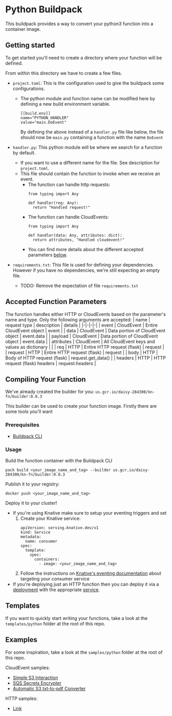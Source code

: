 # Python Buildpack

This buildpack provides a way to convert your python3 function into a container image.

## Getting started
To get started you'll need to create a directory where your function will be defined.

From within this directory we have to create a few files.
* <a name="project.toml"></a>`project.toml`: This is the configuration used to give the buildpack some configurations.
  * The python module and function name can be modified here by defining a new build environment variable.
    ```
    [[build.env]]
    name="PYTHON_HANDLER"
    value="main.DoEvent"
    ```
    By defining the above instead of a `handler.py` file like below, the file should now be `main.py` containing a function with the name `DoEvent`

* `handler.py`: This python module will be where we search for a function by default.
  * If you want to use a different name for the file. See description for `project.toml`.
  * This file should contain the function to invoke when we receive an event.
    * The function can handle http requests:
      ```
      from typing import Any

      def handler(req: Any):
        return "Handled request!"
      ```
    * The function can handle CloudEvents:
      ```
      from typing import Any

      def handler(data: Any, attributes: dict):
        return attributes, "Handled cloudevent!"
      ```
    * You can find more details about the different accepted parameters [below](#fp).

* `requirements.txt`: This file is used for defining your dependencies. However if you have no dependencies, we're still expecting an empty file.
  * TODO: Remove the expectation of file `requirements.txt`

## <a name="fp"></a> Accepted Function Parameters
The function handles either HTTP or CloudEvents based on the parameter's name and type. Only the following arguments are accepted:
| name | request type | description | details |
|-|-|-|-|
| event | CloudEvent | Entire CloudEvent object | event |
| data | CloudEvent | Data portion of CloudEvent object | event.data |
| payload | CloudEvent | Data portion of CloudEvent object | event.data |
| attributes | CloudEvent | All CloudEvent keys and values as dictionary | |
| req | HTTP | Entire HTTP request (flask) | request |
| request | HTTP | Entire HTTP request (flask) | request |
| body | HTTP | Body of HTTP request (flask) | request.get_data() |
| headers | HTTP | HTTP request (flask) headers | request.headers |

## Compiling Your Function
We've already created the builder for you: `us.gcr.io/daisy-284300/kn-fn/builder:0.0.3`

This builder can be used to create your function image. Firstly there are some tools you'll want

### Prerequisites
* [Buildpack CLI](https://buildpacks.io/docs/tools/pack/)

### <a name="usage"></a> Usage
Build the function container with the Buildpack CLI
```
pack build <your_image_name_and_tag> --builder us.gcr.io/daisy-284300/kn-fn/builder:0.0.3
```

Publish it to your registry:
```
docker push <your_image_name_and_tag>
```

Deploy it to your cluster!
* If you're using Knative make sure to setup your eventing triggers and set
  1. Create your Knative service:
      ```
      apiVersion: serving.knative.dev/v1
      kind: Service
      metadata:
        name: consumer
      spec:
        template:
          spec:
            containers:
              - image: <your_image_name_and_tag>
      ```
  1. Follow the instructions on [Knative's eventing documentation](https://knative.dev/docs/eventing/broker/) about targeting your consumer service
* If you're deploying just an HTTP function then you can deploy it via a [deployment](https://kubernetes.io/docs/concepts/workloads/controllers/deployment/) with the appropriate [service](https://kubernetes.io/docs/concepts/services-networking/service/).

## Templates
If you want to quickly start writing your functions, take a look at the `templates/python` folder at the root of this repo.

## Examples
For some inspiration, take a look at the `samples/python` folder at the root of this repo.

CloudEvent samples:
- [Simple S3 Interaction](https://gitlab.eng.vmware.com/daisy/functions/buildpacks/-/tree/master/samples/python/cloudevent/s3_lamba)
- [SQS Secrets Encrypter](https://gitlab.eng.vmware.com/daisy/functions/buildpacks/-/tree/master/samples/python/cloudevent/sqs-lambda)
- [Automatic S3 txt-to-pdf Converter](https://gitlab.eng.vmware.com/daisy/functions/buildpacks/-/tree/master/samples/python/cloudevent/txt-to-pdf)

HTTP samples:
- [Link](https://gitlab.eng.vmware.com/daisy/functions/buildpacks/-/tree/master/samples/python/http)
